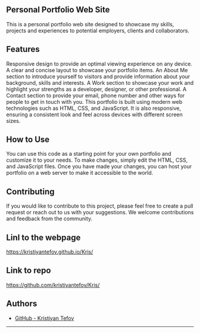 ## Personal Portfolio Web Site
This is a personal portfolio web site designed to showcase my skills, projects and experiences to potential employers, clients and collaborators.

## Features
Responsive design to provide an optimal viewing experience on any device.
A clear and concise layout to showcase your portfolio items.
An About Me section to introduce yourself to visitors and provide information about your background, skills and interests.
A Work section to showcase your work and highlight your strengths as a developer, designer, or other professional.
A Contact section to provide your email, phone number and other ways for people to get in touch with you.
This portfolio is built using modern web technologies such as HTML, CSS, and JavaScript. It is also responsive, ensuring a consistent look and feel across devices with different screen sizes.

## How to Use
You can use this code as a starting point for your own portfolio and customize it to your needs. To make changes, simply edit the HTML, CSS, and JavaScript files. Once you have made your changes, you can host your portfolio on a web server to make it accessible to the world.

## Contributing
If you would like to contribute to this project, please feel free to create a pull request or reach out to us with your suggestions. We welcome contributions and feedback from the community.

## Linl to the webpage

https://kristiyantefov.github.io/Kris/


## Link to repo

https://github.com/kristiyantefov/Kris/

## Authors

- [GitHub - Kristiyan Tefov](https://github.com/kristiyantefov)



---
[def]: ./assets/images/Personal%20Portfolio.png
